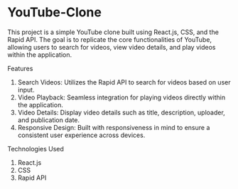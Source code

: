 # YouTube-Clone
This project is a simple YouTube clone built using React.js, CSS, and the Rapid API. The goal is to replicate the core functionalities of YouTube, allowing users to search for videos, view video details, and play videos within the application.

Features
1. Search Videos: Utilizes the Rapid API to search for videos based on user input.
2. Video Playback: Seamless integration for playing videos directly within the application.
3. Video Details: Display video details such as title, description, uploader, and publication date.
4. Responsive Design: Built with responsiveness in mind to ensure a consistent user experience across devices.

Technologies Used
1. React.js
2. CSS
3. Rapid API
